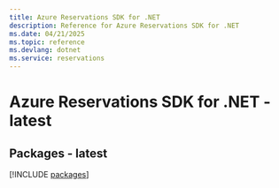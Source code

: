 ```yaml
---
title: Azure Reservations SDK for .NET
description: Reference for Azure Reservations SDK for .NET
ms.date: 04/21/2025
ms.topic: reference
ms.devlang: dotnet
ms.service: reservations
---
```

# Azure Reservations SDK for .NET - latest
## Packages - latest
[!INCLUDE [packages](reservations-index.md)]